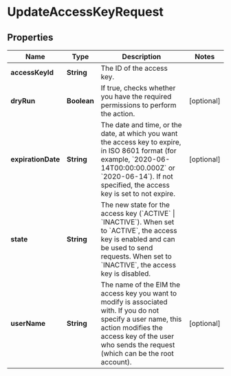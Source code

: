 

# UpdateAccessKeyRequest


## Properties

| Name | Type | Description | Notes |
|------------ | ------------- | ------------- | -------------|
|**accessKeyId** | **String** | The ID of the access key. |  |
|**dryRun** | **Boolean** | If true, checks whether you have the required permissions to perform the action. |  [optional] |
|**expirationDate** | **String** | The date and time, or the date, at which you want the access key to expire, in ISO 8601 format (for example, &#x60;2020-06-14T00:00:00.000Z&#x60; or &#x60;2020-06-14&#x60;). If not specified, the access key is set to not expire. |  [optional] |
|**state** | **String** | The new state for the access key (&#x60;ACTIVE&#x60; \\| &#x60;INACTIVE&#x60;). When set to &#x60;ACTIVE&#x60;, the access key is enabled and can be used to send requests. When set to &#x60;INACTIVE&#x60;, the access key is disabled. |  |
|**userName** | **String** | The name of the EIM the access key you want to modify is associated with. If you do not specify a user name, this action modifies the access key of the user who sends the request (which can be the root account). |  [optional] |



